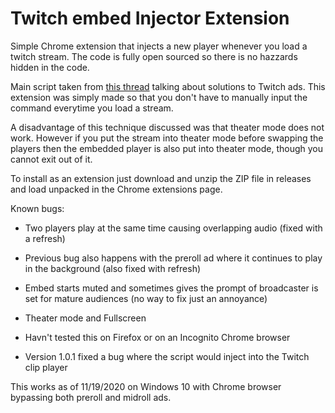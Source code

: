 # Twitch embed Injector Extension

Simple Chrome extension that injects a new player whenever you load a twitch stream. The code is fully open sourced so there is no hazzards hidden in the code.

Main script taken from [this thread](https://github.com/odensc/ttv-ublock/issues/11#issuecomment-730005840) talking about solutions to Twitch ads. This extension was simply made so that you don't have to manually input the command everytime you load a stream.

A disadvantage of this technique discussed was that theater mode does not work. However if you put the stream into theater mode before swapping the players then the embedded player is also put into theater mode, though you cannot exit out of it.

To install as an extension just download and unzip the ZIP file in releases and load unpacked in the Chrome extensions page.

Known bugs:

- Two players play at the same time causing overlapping audio (fixed with a refresh)

- Previous bug also happens with the preroll ad where it continues to play in the background (also fixed with refresh)

- Embed starts muted and sometimes gives the prompt of broadcaster is set for mature audiences (no way to fix just an annoyance)

- Theater mode and Fullscreen

- Havn't tested this on Firefox or on an Incognito Chrome browser

- Version 1.0.1 fixed a bug where the script would inject into the Twitch clip player

This works as of 11/19/2020 on Windows 10 with Chrome browser bypassing both preroll and midroll ads.
